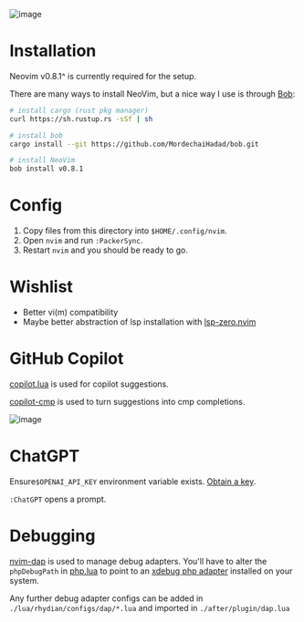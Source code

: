 ![image](https://user-images.githubusercontent.com/9198690/210136444-a87eb355-f08f-4451-a2e5-5d90b7bf8a0c.png)

# Installation

Neovim v0.8.1^ is currently required for the setup.

There are many ways to install NeoVim, but a nice way I use is through [Bob](https://github.com/MordechaiHadad/bob.git):

```sh
# install cargo (rust pkg manager)
curl https://sh.rustup.rs -sSf | sh

# install bob
cargo install --git https://github.com/MordechaiHadad/bob.git

# install NeoVim
bob install v0.8.1
```

# Config

1. Copy files from this directory into `$HOME/.config/nvim`.
2. Open `nvim` and run `:PackerSync`.
3. Restart `nvim` and you should be ready to go.

# Wishlist

- Better vi(m) compatibility
- Maybe better abstraction of lsp installation with [lsp-zero.nvim](https://github.com/VonHeikemen/lsp-zero.nvim)

# GitHub Copilot

[copilot.lua](https://github.com/zbirenbaum/copilot.lua) is used for copilot suggestions.

[copilot-cmp](https://github.com/zbirenbaum/copilot-cmp) is used to turn suggestions into cmp completions.

![image](https://user-images.githubusercontent.com/9198690/178099328-ea886b45-e071-40a4-8f27-5ee262b81ec0.png)

# ChatGPT

Ensure`$OPENAI_API_KEY` environment variable exists. [Obtain a key](https://beta.openai.com/account/api-keys).

`:ChatGPT` opens a prompt.

# Debugging

[nvim-dap](https://github.com/mfussenegger/nvim-dap) is used to manage debug adapters. You'll have to alter the `phpDebugPath` in [php.lua](./lua/rhydian/configs/dap/php.lua) to point to an [xdebug php adapter](https://github.com/xdebug/vscode-php-debug) installed on your system.

Any further debug adapter configs can be added in `./lua/rhydian/configs/dap/*.lua` and imported in `./after/plugin/dap.lua`
